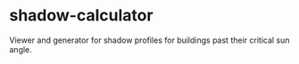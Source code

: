 # shadow-calculator
Viewer and generator for shadow profiles for buildings past their critical sun angle.
